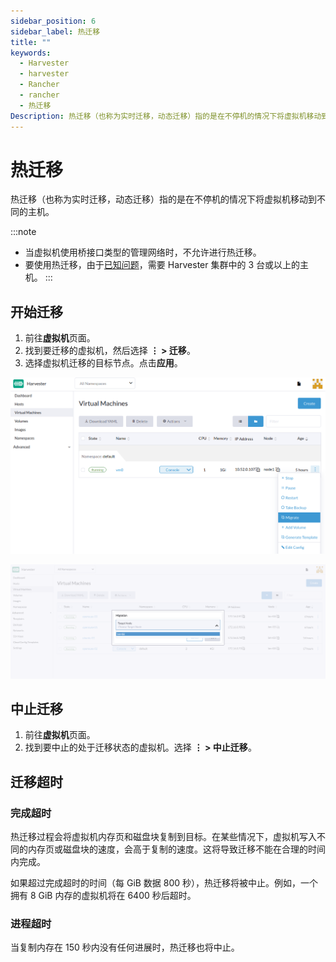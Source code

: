 ```yaml
---
sidebar_position: 6
sidebar_label: 热迁移
title: ""
keywords:
  - Harvester
  - harvester
  - Rancher
  - rancher
  - 热迁移
Description: 热迁移（也称为实时迁移，动态迁移）指的是在不停机的情况下将虚拟机移动到不同的主机。
---
```


# 热迁移

热迁移（也称为实时迁移，动态迁移）指的是在不停机的情况下将虚拟机移动到不同的主机。

:::note
- 当虚拟机使用桥接口类型的管理网络时，不允许进行热迁移。
- 要使用热迁移，由于[已知问题](https://github.com/harvester/harvester/issues/798)，需要 Harvester 集群中的 3 台或以上的主机。
:::


## 开始迁移

1. 前往**虚拟机**页面。
1. 找到要迁移的虚拟机，然后选择 **⋮ > 迁移**。
1. 选择虚拟机迁移的目标节点。点击**应用**。

![](assets/migrate-action.png)

![](assets/migrate.png)

## 中止迁移

1. 前往**虚拟机**页面。
1. 找到要中止的处于迁移状态的虚拟机。选择 **⋮ > 中止迁移**。

## 迁移超时

### 完成超时

热迁移过程会将虚拟机内存页和磁盘块复制到目标。在某些情况下，虚拟机写入不同的内存页或磁盘块的速度，会高于复制的速度。这将导致迁移不能在合理的时间内完成。

如果超过完成超时的时间（每 GiB 数据 800 秒），热迁移将被中止。例如，一个拥有 8 GiB 内存的虚拟机将在 6400 秒后超时。

### 进程超时

当复制内存在 150 秒内没有任何进展时，热迁移也将中止。
